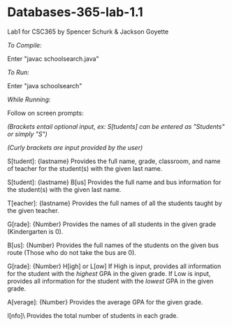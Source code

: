 # Databases-365-lab-1.1
Lab1 for CSC365 by Spencer Schurk & Jackson Goyette

*To Compile:*

Enter "javac schoolsearch.java"

*To Run:*

Enter "java schoolsearch"

*While Running:*

Follow on screen prompts:

*(Brackets entail optional input, ex: S\[tudents] can be entered as "Students" or simply "S")*

*(Curly brackets are input provided by the user)*

  S\[tudent]\: {lastname} Provides the full name, grade, classroom, and name of teacher for the student(s) with the given last name.
  
  S\[tudent]\: {lastname} B\[us] Provides the full name and bus information for the student(s) with the given last name.
  
  T\[eacher]\: {lastname} Provides the full names of all the students taught by the given teacher.  
  
  G\[rade]\: {Number} Provides the names of all students in the given grade (Kindergarten is 0).
  
  B\[us]\: {Number} Provides the full names of the students on the given bus route (Those who do not take the bus are 0).
  
  G\[rade]\: {Number} H[igh] or L[ow] If High is input, provides all information for the student with the *highest* GPA in the given grade. If Low is input, provides all information for the student with the *lowest* GPA in the given grade.
  
  A\[verage]\: {Number} Provides the average GPA for the given grade.
  
  I\[nfo]\ Provides the total number of students in each grade.
